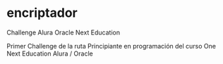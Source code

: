 # encriptador
Challenge Alura Oracle Next Education

Primer Challenge de la ruta Principiante en programación del curso One Next Education Alura / Oracle
